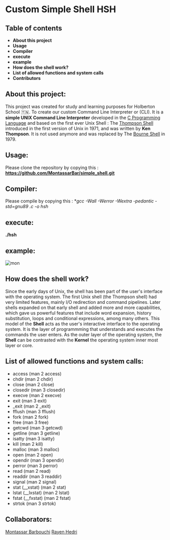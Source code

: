# Custom Simple Shell HSH 


## Table of contents 
 - **About this project**
 - **Usage**
 - **Compiler**
 - **execute**
 - **example**
 - **How does the shell work?**
 - **List of allowed functions and system calls**
 - **Contributors**


## About this project:
This project was created for study and learning purposes for Holberton School :tunisia:. To create our custom Command Line Interpreter or (CLI).
It is a **simple UNIX Command Line Interpreter** developed in the [C Programming Language](https://en.wikipedia.org/wiki/C_(programming_language)) and based on the first ever Unix Shell : The [Thompson Shell](https://en.wikipedia.org/wiki/Thompson_shell) introduced in the first version of Unix in 1971, and was written by **Ken Thompson**.
It is not used anymore and was replaced by The [Bourne Shell](https://en.wikipedia.org/wiki/Bourne_shell) in 1979.

## Usage:
Please clone the repository by copying this :
**https://github.com/MontassarBar/simple_shell.git**

## Compiler:
Please compile by copying this :
**gcc -Wall -Werror -Wextra -pedantic -std=gnu89 *.c -o hsh**

## execute:
**./hsh**

## example:
<img src="https://i.imgur.com/4RGpy2v_d.webp?maxwidth=760&fidelity=grand" alt="mon">

## How does the shell work?
Since the early days of Unix, the shell has been part of the user's interface with the operating system. 
The first Unix shell (the Thompson shell) had very limited features, mainly I/O redirection and command pipelines. Later shells expanded on that early shell and added more and more capabilities, which gave us powerful features that include word expansion, history substitution, loops and conditional expressions, among many others.
This model of the **Shell** acts as the user's interactive interface to the operating system.
It is the layer of programmming that understands and executes the commands the user enters.
As the outer layer of the operating system, the **Shell** can be contrasted with the **Kernel** the operating system inner most layer or core.


## List of allowed functions and system calls:
 - access (man 2 access)
 - chdir (man 2 chdir)
 - close (man 2 close)
 - closedir (man 3 closedir)
 - execve (man 2 execve)
 - exit (man 3 exit)
 - _exit (man 2 _exit)
 - fflush (man 3 fflush)
 - fork (man 2 fork)
 - free (man 3 free)
 - getcwd (man 3 getcwd)
 - getline (man 3 getline)
 - isatty (man 3 isatty)
 - kill (man 2 kill)
 - malloc (man 3 malloc)
 - open (man 2 open)
 - opendir (man 3 opendir)
 - perror (man 3 perror)
 - read (man 2 read)
 - readdir (man 3 readdir)
 - signal (man 2 signal)
 - stat (__xstat) (man 2 stat)
 - lstat (__lxstat) (man 2 lstat)
 - fstat (__fxstat) (man 2 fstat)
 - strtok (man 3 strtok)

## Collaborators:
[Montassar Barbouchi](https://github.com/MontassarBar)
[Rayen Hedri](https://github.com/rayenhdr93)
